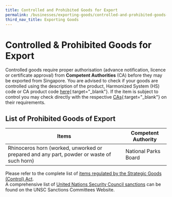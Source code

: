 ```yaml
---
title: Controlled and Prohibited Goods for Export
permalink: /businesses/exporting-goods/controlled-and-prohibited-goods-for-export
third_nav_title: Exporting Goods
---
```


# Controlled & Prohibited Goods for Export

Controlled goods require proper authorisation (advance notification, licence or certificate approval) from  **Competent Authorities**  (CA) before they may be exported from Singapore. You are advised to check if your goods are controlled using the description of the product, Harmonized System (HS) code or CA product code  [here](https://www.tradenet.gov.sg/tradenet/portlets/search/searchHSCA/searchInitHSCA.do){:target="_blank"}. If the item is subject to control you may check directly with the respective [CAs](/documents/about-us/annex-e-ca-helpdesk-list.pdf){:target="_blank"} on their requirements.

## List of Prohibited Goods of Export

|Items  |Competent Authority  |
|-------|---------------------|
| Rhinoceros horn (worked, unworked or prepared and any part, powder or waste of such horn) | National Parks Board |


Please refer to the complete list of [items regulated by the Strategic Goods (Control) Act](/businesses/strategic-goods-control/strategic-goods-control-list).  
A comprehensive list of [United Nations Security Council sanctions](/businesses/united-nations-security-council-sanctions/) can be found on the UNSC Sanctions Committees Website.
